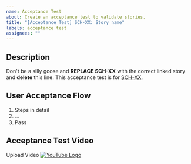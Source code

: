 ```yaml
---
name: Acceptance Test
about: Create an acceptance test to validate stories.
title: "[Acceptance Test] SCH-XX: Story name"
labels: acceptance test
assignees: ""
---
```


## Description

Don't be a silly goose and **REPLACE SCH-XX** with the correct linked story and **delete** this line.
This acceptance test is for [SCH-XX](https://scheduleme-conco.atlassian.net/browse/SCH-XX).

## User Acceptance Flow

1. Steps in detail
2. ...
3. Pass

## Acceptance Test Video

Upload Video
[![YouTube Logo](https://upload.wikimedia.org/wikipedia/commons/thumb/0/09/YouTube_full-color_icon_%282017%29.svg/2560px-YouTube_full-color_icon_%282017%29.svg.png)](https://www.youtube.com/watch?v=dQw4w9WgXcQ)
